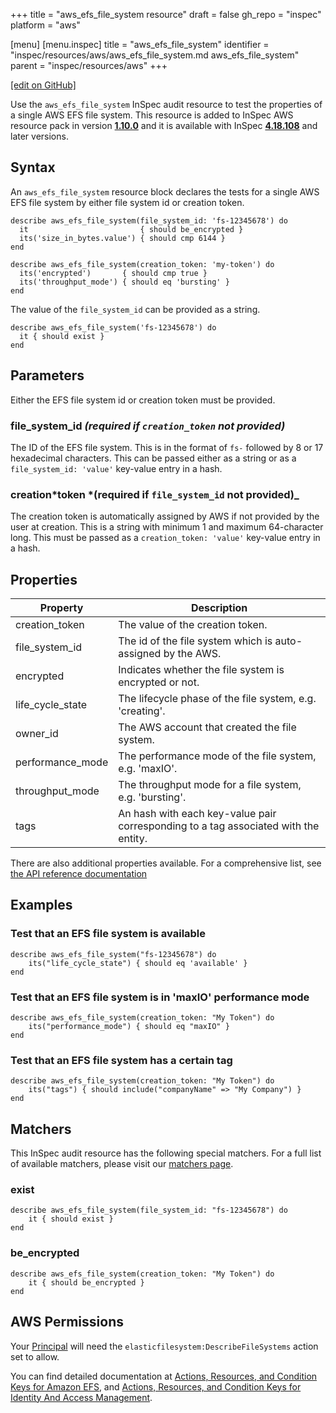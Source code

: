 +++
title = "aws_efs_file_system resource"
draft = false
gh_repo = "inspec"
platform = "aws"

[menu]
  [menu.inspec]
    title = "aws_efs_file_system"
    identifier = "inspec/resources/aws/aws_efs_file_system.md aws_efs_file_system"
    parent = "inspec/resources/aws"
+++

[\[edit on GitHub\]](https://github.com/inspec/inspec/blob/main/docs-chef-io/content/inspec/rources/aws_efs_file_system.md)

Use the `aws_efs_file_system` InSpec audit resource to test the properties of a single AWS EFS file system.
This resource is added to InSpec AWS resource pack in version **[1.10.0](https://github.com/inspec/inspec-aws/releases/tag/v1.10.0)** and it is available with InSpec **[4.18.108](https://github.com/inspec/inspec/releases/tag/v4.18.108)** and later versions.

## Syntax

An `aws_efs_file_system` resource block declares the tests for a single AWS EFS file system by either file system id or creation token.

    describe aws_efs_file_system(file_system_id: 'fs-12345678') do
      it                         { should be_encrypted }
      its('size_in_bytes.value') { should cmp 6144 }
    end

    describe aws_efs_file_system(creation_token: 'my-token') do
      its('encrypted')       { should cmp true }
      its('throughput_mode') { should eq 'bursting' }
    end

The value of the `file_system_id` can be provided as a string.

    describe aws_efs_file_system('fs-12345678') do
      it { should exist }
    end

## Parameters

Either the EFS file system id or creation token must be provided.

### file_system_id _(required if `creation_token` not provided)_

The ID of the EFS file system. This is in the format of `fs-` followed by 8 or 17 hexadecimal characters.
This can be passed either as a string or as a `file_system_id: 'value'` key-value entry in a hash.

### creation*token *(required if `file_system_id` not provided)\_

The creation token is automatically assigned by AWS if not provided by the user at creation.
This is a string with minimum 1 and maximum 64-character long.
This must be passed as a `creation_token: 'value'` key-value entry in a hash.

## Properties

| Property         | Description                                                                         |
| ---------------- | ----------------------------------------------------------------------------------- |
| creation_token   | The value of the creation token.                                                    |
| file_system_id   | The id of the file system which is auto-assigned by the AWS.                        |
| encrypted        | Indicates whether the file system is encrypted or not.                              |
| life_cycle_state | The lifecycle phase of the file system, e.g. 'creating'.                            |
| owner_id         | The AWS account that created the file system.                                       |
| performance_mode | The performance mode of the file system, e.g. 'maxIO'.                              |
| throughput_mode  | The throughput mode for a file system, e.g. 'bursting'.                             |
| tags             | An hash with each key-value pair corresponding to a tag associated with the entity. |

There are also additional properties available. For a comprehensive list, see [the API reference documentation](https://docs.aws.amazon.com/efs/latest/ug/API_FileSystemDescription.html)

## Examples

### Test that an EFS file system is available

    describe aws_efs_file_system("fs-12345678") do
        its("life_cycle_state") { should eq 'available' }
    end

### Test that an EFS file system is in 'maxIO' performance mode

    describe aws_efs_file_system(creation_token: "My Token") do
        its("performance_mode") { should eq "maxIO" }
    end

### Test that an EFS file system has a certain tag

    describe aws_efs_file_system(creation_token: "My Token") do
        its("tags") { should include("companyName" => "My Company") }
    end

## Matchers

This InSpec audit resource has the following special matchers. For a full list
of available matchers, please visit our [matchers page](/inspec/matchers/).

### exist

    describe aws_efs_file_system(file_system_id: "fs-12345678") do
        it { should exist }
    end

### be_encrypted

    describe aws_efs_file_system(creation_token: "My Token") do
        it { should be_encrypted }
    end

## AWS Permissions

Your [Principal](https://docs.aws.amazon.com/IAM/latest/UserGuide/intro-structure.html#intro-structure-principal) will need the `elasticfilesystem:DescribeFileSystems` action set to allow.

You can find detailed documentation at [Actions, Resources, and Condition Keys for Amazon EFS](https://docs.aws.amazon.com/IAM/latest/UserGuide/list_amazonelasticfilesystem.html), and [Actions, Resources, and Condition Keys for Identity And Access Management](https://docs.aws.amazon.com/IAM/latest/UserGuide/list_identityandaccessmanagement.html).
